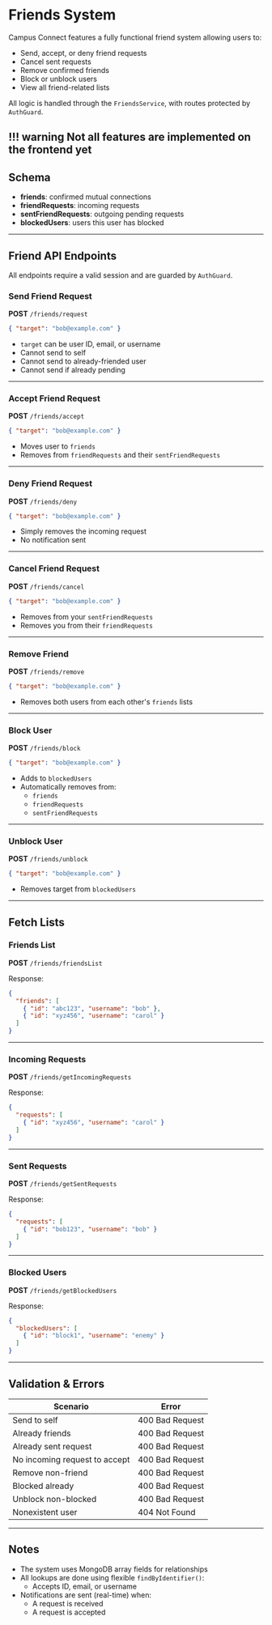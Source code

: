 # Friends System

Campus Connect features a fully functional friend system allowing users to:

- Send, accept, or deny friend requests
- Cancel sent requests
- Remove confirmed friends
- Block or unblock users
- View all friend-related lists

All logic is handled through the `FriendsService`, with routes protected by `AuthGuard`.

!!! warning
    Not all features are implemented on the frontend yet
---


## Schema

- **friends**: confirmed mutual connections
- **friendRequests**: incoming requests
- **sentFriendRequests**: outgoing pending requests
- **blockedUsers**: users this user has blocked

---

## Friend API Endpoints

All endpoints require a valid session and are guarded by `AuthGuard`.

### Send Friend Request

**POST** `/friends/request`

```json
{ "target": "bob@example.com" }
```

- `target` can be user ID, email, or username
- Cannot send to self
- Cannot send to already-friended user
- Cannot send if already pending

---

### Accept Friend Request

**POST** `/friends/accept`

```json
{ "target": "bob@example.com" }
```

- Moves user to `friends`
- Removes from `friendRequests` and their `sentFriendRequests`

---

### Deny Friend Request

**POST** `/friends/deny`

```json
{ "target": "bob@example.com" }
```

- Simply removes the incoming request
- No notification sent

---

### Cancel Friend Request

**POST** `/friends/cancel`

```json
{ "target": "bob@example.com" }
```

- Removes from your `sentFriendRequests`
- Removes you from their `friendRequests`

---

### Remove Friend

**POST** `/friends/remove`

```json
{ "target": "bob@example.com" }
```

- Removes both users from each other's `friends` lists

---

### Block User

**POST** `/friends/block`

```json
{ "target": "bob@example.com" }
```

- Adds to `blockedUsers`
- Automatically removes from:
  - `friends`
  - `friendRequests`
  - `sentFriendRequests`

---

### Unblock User

**POST** `/friends/unblock`

```json
{ "target": "bob@example.com" }
```

- Removes target from `blockedUsers`

---

## Fetch Lists

### Friends List

**POST** `/friends/friendsList`

Response:

```json
{
  "friends": [
    { "id": "abc123", "username": "bob" },
    { "id": "xyz456", "username": "carol" }
  ]
}
```

---

### Incoming Requests

**POST** `/friends/getIncomingRequests`

Response:

```json
{
  "requests": [
    { "id": "xyz456", "username": "carol" }
  ]
}
```

---

### Sent Requests

**POST** `/friends/getSentRequests`

Response:

```json
{
  "requests": [
    { "id": "bob123", "username": "bob" }
  ]
}
```

---

### Blocked Users

**POST** `/friends/getBlockedUsers`

Response:

```json
{
  "blockedUsers": [
    { "id": "block1", "username": "enemy" }
  ]
}
```

---

## Validation & Errors

| Scenario | Error |
|----------|-------|
| Send to self | 400 Bad Request |
| Already friends | 400 Bad Request |
| Already sent request | 400 Bad Request |
| No incoming request to accept | 400 Bad Request |
| Remove non-friend | 400 Bad Request |
| Blocked already | 400 Bad Request |
| Unblock non-blocked | 400 Bad Request |
| Nonexistent user | 404 Not Found |

---

## Notes

- The system uses MongoDB array fields for relationships
- All lookups are done using flexible `findByIdentifier()`:
    - Accepts ID, email, or username
- Notifications are sent (real-time) when:
    - A request is received
    - A request is accepted
